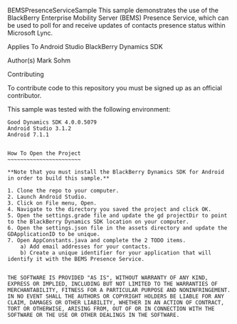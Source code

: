 BEMSPresenceServiceSample
This sample demonstrates the use of the BlackBerry Enterprise Mobility Server (BEMS) Presence Service, which
can be used to poll for and receive updates of contacts presence status within Microsoft Lync.

Applies To
Android Studio
BlackBerry Dynamics SDK

Author(s)
Mark Sohm

Contributing

To contribute code to this repository you must be signed up as an official contributor.

This sample was tested with the following environment:
~~~~~~~~~~~~~~~~~~~~~~~~~~~~~~~~~~~~~~~~~~~~~~~~~~~~~~
Good Dynamics SDK 4.0.0.5079
Android Studio 3.1.2
Android 7.1.1


How To Open the Project
~~~~~~~~~~~~~~~~~~~~~~~

**Note that you must install the BlackBerry Dynamics SDK for Android in order to build this sample.**

1. Clone the repo to your computer.
2. Launch Android Studio.
3. Click on File menu, Open.
4. Navigate to the directory you saved the project and click OK.
5. Open the settings.grade file and update the gd projectDir to point to the BlackBerry Dynamics SDK location on your computer.
6. Open the settings.json file in the assets directory and update the GDApplicationID to be unique.
7. Open AppConstants.java and complete the 2 TODO items.
	a) Add email addresses for your contacts.
	b) Create a unique identifier for your application that will identify it with the BEMS Presence Service.


THE SOFTWARE IS PROVIDED "AS IS", WITHOUT WARRANTY OF ANY KIND, EXPRESS OR IMPLIED, INCLUDING BUT NOT LIMITED TO THE WARRANTIES OF MERCHANTABILITY, FITNESS FOR A PARTICULAR PURPOSE AND NONINFRINGEMENT. IN NO EVENT SHALL THE AUTHORS OR COPYRIGHT HOLDERS BE LIABLE FOR ANY CLAIM, DAMAGES OR OTHER LIABILITY, WHETHER IN AN ACTION OF CONTRACT, TORT OR OTHERWISE, ARISING FROM, OUT OF OR IN CONNECTION WITH THE SOFTWARE OR THE USE OR OTHER DEALINGS IN THE SOFTWARE.
